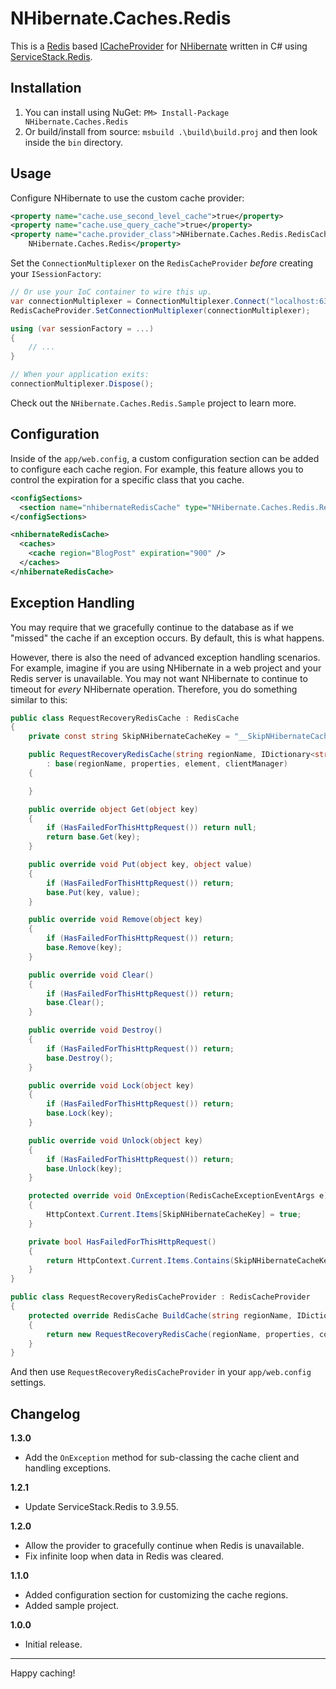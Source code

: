 NHibernate.Caches.Redis
=======================

This is a [Redis](http://redis.io/) based [ICacheProvider](http://www.nhforge.org/doc/nh/en/#configuration-optional-cacheprovider) 
for [NHibernate](http://nhforge.org/) written in C# using [ServiceStack.Redis](https://github.com/ServiceStack/ServiceStack.Redis).

Installation
------------

1. You can install using NuGet: `PM> Install-Package NHibernate.Caches.Redis`
2. Or build/install from source: `msbuild .\build\build.proj` and then look
   inside the `bin` directory.

Usage
-----

Configure NHibernate to use the custom cache provider:

```xml
<property name="cache.use_second_level_cache">true</property>
<property name="cache.use_query_cache">true</property>
<property name="cache.provider_class">NHibernate.Caches.Redis.RedisCacheProvider, 
    NHibernate.Caches.Redis</property>
```

Set the `ConnectionMultiplexer` on the `RedisCacheProvider`
*before* creating your `ISessionFactory`:

```csharp
// Or use your IoC container to wire this up.
var connectionMultiplexer = ConnectionMultiplexer.Connect("localhost:6379");
RedisCacheProvider.SetConnectionMultiplexer(connectionMultiplexer);

using (var sessionFactory = ...)
{
    // ...
}

// When your application exits:
connectionMultiplexer.Dispose();
```

Check out the `NHibernate.Caches.Redis.Sample` project to learn more.

Configuration
-------------

Inside of the `app/web.config`, a custom configuration section can be added to
configure each cache region. For example, this feature allows you to control the
expiration for a specific class that you cache.

```xml
<configSections>
  <section name="nhibernateRedisCache" type="NHibernate.Caches.Redis.RedisCacheProviderSection, NHibernate.Caches.Redis" />
</configSections>

<nhibernateRedisCache>
  <caches>
    <cache region="BlogPost" expiration="900" />
  </caches>
</nhibernateRedisCache>
```

Exception Handling
------------------

You may require that we gracefully continue to the database as if we "missed"
the cache if an exception occurs. By default, this is what happens.  

However, there is also the need of advanced exception handling scenarios. For 
example, imagine if you are using NHibernate in a web project and your Redis
server is unavailable. You may not want NHibernate to continue to timeout for
*every* NHibernate operation. Therefore, you do something similar to this:

```csharp
public class RequestRecoveryRedisCache : RedisCache
{
    private const string SkipNHibernateCacheKey = "__SkipNHibernateCache__";

    public RequestRecoveryRedisCache(string regionName, IDictionary<string, string> properties, RedisCacheElement element, IRedisClientsManager clientManager)
        : base(regionName, properties, element, clientManager)
    {

    }

    public override object Get(object key)
    {
        if (HasFailedForThisHttpRequest()) return null;
        return base.Get(key);
    }

    public override void Put(object key, object value)
    {
        if (HasFailedForThisHttpRequest()) return;
        base.Put(key, value);
    }

    public override void Remove(object key)
    {
        if (HasFailedForThisHttpRequest()) return;
        base.Remove(key);
    }

    public override void Clear()
    {
        if (HasFailedForThisHttpRequest()) return;
        base.Clear();
    }

    public override void Destroy()
    {
        if (HasFailedForThisHttpRequest()) return;
        base.Destroy();
    }

    public override void Lock(object key)
    {
        if (HasFailedForThisHttpRequest()) return;
        base.Lock(key);
    }

    public override void Unlock(object key)
    {
        if (HasFailedForThisHttpRequest()) return;
        base.Unlock(key);
    }

    protected override void OnException(RedisCacheExceptionEventArgs e)
    {
        HttpContext.Current.Items[SkipNHibernateCacheKey] = true;
    }

    private bool HasFailedForThisHttpRequest()
    {
        return HttpContext.Current.Items.Contains(SkipNHibernateCacheKey);
    }
}

public class RequestRecoveryRedisCacheProvider : RedisCacheProvider
{
    protected override RedisCache BuildCache(string regionName, IDictionary<string, string> properties, RedisCacheElement configElement, IRedisClientsManager clientManager)
    {
        return new RequestRecoveryRedisCache(regionName, properties, configElement, clientManager);
    }
}

```

And then use `RequestRecoveryRedisCacheProvider` in your `app/web.config` settings.

Changelog
---------

**1.3.0**
- Add the `OnException` method for sub-classing the cache client and handling 
  exceptions.

**1.2.1**
- Update ServiceStack.Redis to 3.9.55.

**1.2.0**
- Allow the provider to gracefully continue when Redis is unavailable.
- Fix infinite loop when data in Redis was cleared.

**1.1.0**
- Added configuration section for customizing the cache regions.
- Added sample project.

**1.0.0**
- Initial release.

---

Happy caching!
